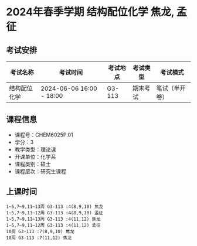 # 2024年春季学期 结构配位化学 焦龙, 孟征




## 考试安排

| 考试名称 | 考试时间 | 考试地点 | 考试类型 | 考试模式 |
| -------- | -------- | -------- | -------- | -------- |
| 结构配位化学 | 2024-06-06 16:00 - 18:00 | G3-113 | 期末考试 | 笔试（半开卷） |





## 课程信息

- 课程号：CHEM6025P.01
- 学分：3
- 教学类型：理论课
- 开课单位：化学系
- 课程类别：硕士
- 课程层次：研究生课程

## 上课时间

```
1~5,7~9,11~13周 G3-113 :4(8,9,10) 焦龙
1~5,7~9,11~12周 G3-113 :4(8,9,10) 孟征
1~5,7~9,11~13周 G3-113 :4(11,12) 焦龙
1~5,7~9,11~12周 G3-113 :4(11,12) 孟征
10周 G3-113 :7(8,9,10) 焦龙
10周 G3-113 :7(11,12) 焦龙
```

